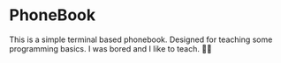 # PhoneBook
This is a simple terminal based phonebook. Designed for teaching some programming basics. I was bored and I like to teach. 🤷‍♂️
